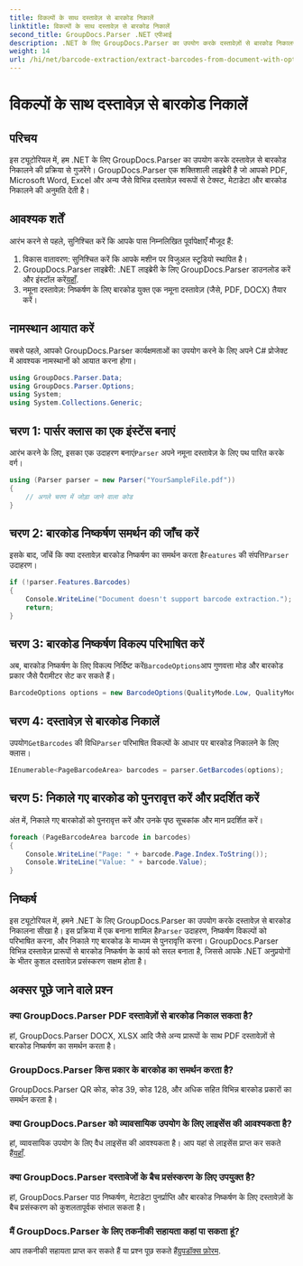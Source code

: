 ```yaml
---
title: विकल्पों के साथ दस्तावेज़ से बारकोड निकालें
linktitle: विकल्पों के साथ दस्तावेज़ से बारकोड निकालें
second_title: GroupDocs.Parser .NET एपीआई
description: .NET के लिए GroupDocs.Parser का उपयोग करके दस्तावेज़ों से बारकोड निकालना सीखें। कोड उदाहरणों और FAQ के साथ व्यापक ट्यूटोरियल।
weight: 14
url: /hi/net/barcode-extraction/extract-barcodes-from-document-with-options/
---
```


# विकल्पों के साथ दस्तावेज़ से बारकोड निकालें

## परिचय
इस ट्यूटोरियल में, हम .NET के लिए GroupDocs.Parser का उपयोग करके दस्तावेज़ से बारकोड निकालने की प्रक्रिया से गुजरेंगे। GroupDocs.Parser एक शक्तिशाली लाइब्रेरी है जो आपको PDF, Microsoft Word, Excel और अन्य जैसे विभिन्न दस्तावेज़ स्वरूपों से टेक्स्ट, मेटाडेटा और बारकोड निकालने की अनुमति देती है।
## आवश्यक शर्तें
आरंभ करने से पहले, सुनिश्चित करें कि आपके पास निम्नलिखित पूर्वापेक्षाएँ मौजूद हैं:
1. विकास वातावरण: सुनिश्चित करें कि आपके मशीन पर विजुअल स्टूडियो स्थापित है।
2.  GroupDocs.Parser लाइब्रेरी: .NET लाइब्रेरी के लिए GroupDocs.Parser डाउनलोड करें और इंस्टॉल करें[यहाँ](https://releases.groupdocs.com/parser/net/).
3. नमूना दस्तावेज़: निष्कर्षण के लिए बारकोड युक्त एक नमूना दस्तावेज़ (जैसे, PDF, DOCX) तैयार करें।

## नामस्थान आयात करें
सबसे पहले, आपको GroupDocs.Parser कार्यक्षमताओं का उपयोग करने के लिए अपने C# प्रोजेक्ट में आवश्यक नामस्थानों को आयात करना होगा।
```csharp
using GroupDocs.Parser.Data;
using GroupDocs.Parser.Options;
using System;
using System.Collections.Generic;
```
## चरण 1: पार्सर क्लास का एक इंस्टेंस बनाएं
 आरंभ करने के लिए, इसका एक उदाहरण बनाएं`Parser` अपने नमूना दस्तावेज़ के लिए पथ पारित करके वर्ग।
```csharp
using (Parser parser = new Parser("YourSampleFile.pdf"))
{
    // अगले चरण में जोड़ा जाने वाला कोड
}
```
## चरण 2: बारकोड निष्कर्षण समर्थन की जाँच करें
 इसके बाद, जाँचें कि क्या दस्तावेज़ बारकोड निष्कर्षण का समर्थन करता है`Features` की संपत्ति`Parser` उदाहरण।
```csharp
if (!parser.Features.Barcodes)
{
    Console.WriteLine("Document doesn't support barcode extraction.");
    return;
}
```
## चरण 3: बारकोड निष्कर्षण विकल्प परिभाषित करें
 अब, बारकोड निष्कर्षण के लिए विकल्प निर्दिष्ट करें`BarcodeOptions`आप गुणवत्ता मोड और बारकोड प्रकार जैसे पैरामीटर सेट कर सकते हैं।
```csharp
BarcodeOptions options = new BarcodeOptions(QualityMode.Low, QualityMode.Low, "QR");
```
## चरण 4: दस्तावेज़ से बारकोड निकालें
 उपयोग`GetBarcodes` की विधि`Parser` परिभाषित विकल्पों के आधार पर बारकोड निकालने के लिए क्लास।
```csharp
IEnumerable<PageBarcodeArea> barcodes = parser.GetBarcodes(options);
```
## चरण 5: निकाले गए बारकोड को पुनरावृत्त करें और प्रदर्शित करें
अंत में, निकाले गए बारकोडों को पुनरावृत्त करें और उनके पृष्ठ सूचकांक और मान प्रदर्शित करें।
```csharp
foreach (PageBarcodeArea barcode in barcodes)
{
    Console.WriteLine("Page: " + barcode.Page.Index.ToString());
    Console.WriteLine("Value: " + barcode.Value);
}
```

## निष्कर्ष
 इस ट्यूटोरियल में, हमने .NET के लिए GroupDocs.Parser का उपयोग करके दस्तावेज़ से बारकोड निकालना सीखा है। इस प्रक्रिया में एक बनाना शामिल है`Parser` उदाहरण, निष्कर्षण विकल्पों को परिभाषित करना, और निकाले गए बारकोड के माध्यम से पुनरावृत्ति करना। GroupDocs.Parser विभिन्न दस्तावेज़ प्रारूपों से बारकोड निष्कर्षण के कार्य को सरल बनाता है, जिससे आपके .NET अनुप्रयोगों के भीतर कुशल दस्तावेज़ प्रसंस्करण सक्षम होता है।

## अक्सर पूछे जाने वाले प्रश्न
### क्या GroupDocs.Parser PDF दस्तावेज़ों से बारकोड निकाल सकता है?
हां, GroupDocs.Parser DOCX, XLSX आदि जैसे अन्य प्रारूपों के साथ PDF दस्तावेज़ों से बारकोड निष्कर्षण का समर्थन करता है।
### GroupDocs.Parser किस प्रकार के बारकोड का समर्थन करता है?
GroupDocs.Parser QR कोड, कोड 39, कोड 128, और अधिक सहित विभिन्न बारकोड प्रकारों का समर्थन करता है।
### क्या GroupDocs.Parser को व्यावसायिक उपयोग के लिए लाइसेंस की आवश्यकता है?
 हां, व्यावसायिक उपयोग के लिए वैध लाइसेंस की आवश्यकता है। आप यहां से लाइसेंस प्राप्त कर सकते हैं[यहाँ](https://purchase.groupdocs.com/buy).
### क्या GroupDocs.Parser दस्तावेजों के बैच प्रसंस्करण के लिए उपयुक्त है?
हां, GroupDocs.Parser पाठ निष्कर्षण, मेटाडेटा पुनर्प्राप्ति और बारकोड निष्कर्षण के लिए दस्तावेज़ों के बैच प्रसंस्करण को कुशलतापूर्वक संभाल सकता है।
### मैं GroupDocs.Parser के लिए तकनीकी सहायता कहां पा सकता हूं?
 आप तकनीकी सहायता प्राप्त कर सकते हैं या प्रश्न पूछ सकते हैं[ग्रुपडॉक्स फ़ोरम](https://forum.groupdocs.com/c/parser/17).